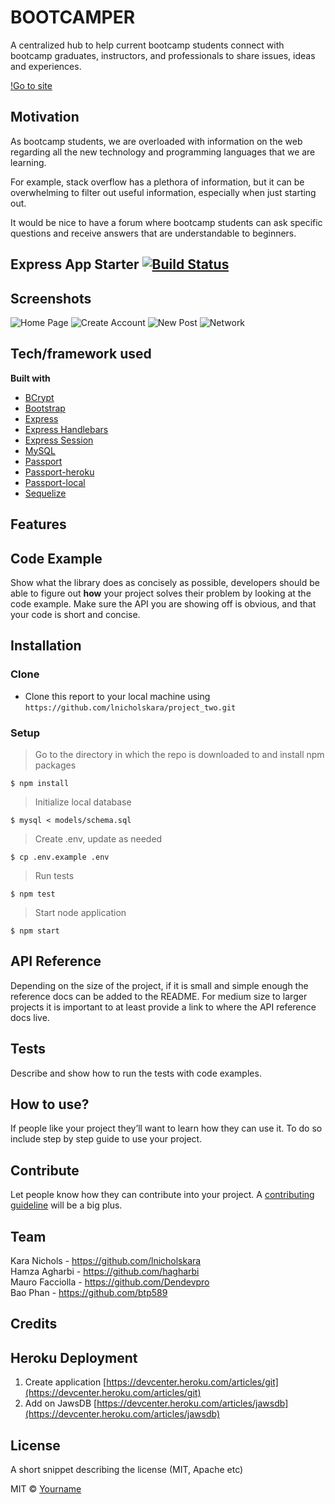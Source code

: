 # BOOTCAMPER
A centralized hub to help current bootcamp students connect with bootcamp graduates, instructors, and professionals to share issues, ideas and experiences.

[!Go to site](https://limitless-springs-55622.herokuapp.com/)

## Motivation
As bootcamp students, we are overloaded with information on the web regarding all the new technology and programming languages that we are learning.

For example, stack overflow has a plethora of information, but it can be overwhelming to filter out useful information, especially when just starting out.

It would be nice to have a forum where bootcamp students can ask specific questions and receive answers that are understandable to beginners.


## Express App Starter [![Build Status](https://travis-ci.com/bburrier/express-ci-starter.svg?branch=master)](https://travis-ci.com/bburrier/express-ci-starter)


 
## Screenshots
![Home Page](https://i.ibb.co/G9BqHF5/home.png "Home Page")
![Create Account](https://i.ibb.co/hshyQPr/create-account.png "Create Account")
![New Post](https://i.ibb.co/ngR1YYK/first-sample-post.png "New Post")
![Network](https://i.ibb.co/QD9RBGd/network-tab.png "Network")


## Tech/framework used
<b>Built with</b>
- [BCrypt](https://www.npmjs.com/package/bcrypt)
- [Bootstrap](https://getbootstrap.com/)
- [Express](https://expressjs.com)
- [Express Handlebars](https://www.npmjs.com/package/express-handlebars)
- [Express Session](https://github.com/expressjs/session)
- [MySQL](https://www.mysql.com/)
- [Passport](http://www.passportjs.org/)
- [Passport-heroku](https://www.npmjs.com/package/passport-heroku)
- [Passport-local](https://www.npmjs.com/package/passport-local)
- [Sequelize](http://docs.sequelizejs.com/)


## Features


## Code Example
Show what the library does as concisely as possible, developers should be able to figure out **how** your project solves their problem by looking at the code example. Make sure the API you are showing off is obvious, and that your code is short and concise.

## Installation

### Clone
- Clone this report to your local machine using `https://github.com/lnicholskara/project_two.git`
### Setup
> Go to the directory in which the repo is downloaded to and install npm packages
```shell
$ npm install
```
> Initialize local database
```shell
$ mysql < models/schema.sql
```
> Create .env, update as needed
```shell
$ cp .env.example .env
```
> Run tests
```shell
$ npm test
```
> Start node application
```shell
$ npm start
```

## API Reference

Depending on the size of the project, if it is small and simple enough the reference docs can be added to the README. For medium size to larger projects it is important to at least provide a link to where the API reference docs live.

## Tests
Describe and show how to run the tests with code examples.

## How to use?
If people like your project they’ll want to learn how they can use it. To do so include step by step guide to use your project.

## Contribute

Let people know how they can contribute into your project. A [contributing guideline](https://github.com/zulip/zulip-electron/blob/master/CONTRIBUTING.md) will be a big plus.

## Team
Kara Nichols - https://github.com/lnicholskara  
Hamza Agharbi - https://github.com/hagharbi  
Mauro Facciolla - https://github.com/Dendevpro  
Bao Phan - https://github.com/btp589  

## Credits
  

## Heroku Deployment
1. Create application [https://devcenter.heroku.com/articles/git](https://devcenter.heroku.com/articles/git)
2. Add on JawsDB [https://devcenter.heroku.com/articles/jawsdb](https://devcenter.heroku.com/articles/jawsdb)


## License
A short snippet describing the license (MIT, Apache etc)

MIT © [Yourname]()









